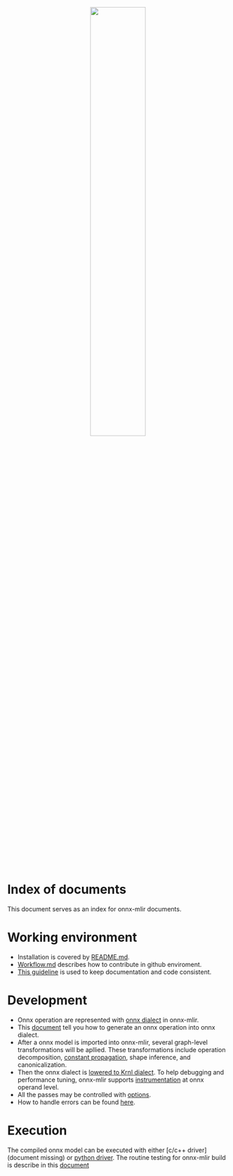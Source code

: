 <!--- SPDX-License-Identifier: Apache-2.0 -->
<p align="center"><img width="50%" src="docs/logo/onnx-mlir-1280x640.png" /></p>

# Index of documents
This document serves as an index for onnx-mlir documents.

# Working environment
* Installation is covered by [README.md](../README.md).
* [Workflow.md](Workflow.md) describes how to contribute in github enviroment. 
* [This guideline](Documentation.md) is used to keep documentation and code consistent.

# Development
* Onnx operation are represented with  [onnx dialect](Dialect/onnx.md) in onnx-mlir.
*  This [document](ImportONNXDef.md) 
tell you how to generate an onnx operation into onnx dialect.
* After a onnx model is imported into onnx-mlir, several graph-level transformations will be apllied.
These transformations include operation decomposition, [constant propagation](ConstPropagationPass.md),
shape inference, and canonicalization. 
* Then the onnx dialect is [lowered to Krnl dialect](LoweringCode.md). 
To help debugging and performance tuning, onnx-mlir supports [instrumentation](Instrumentation.md)
at onnx operand level.
* All the passes may be controlled with [options](Options.md).
* How to handle errors can be found [here](ErrorHandling.md).

# Execution
The compiled onnx model can be executed with either [c/c++ driver](document missing)
or [python driver](DebuggingNumbericalError.md).
The routine testing for onnx-mlir build is describe in this [document](Testing.md)

